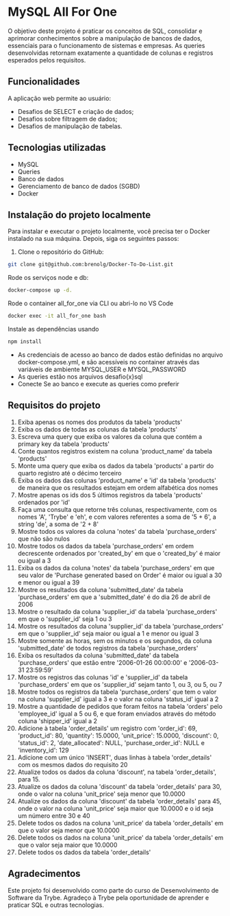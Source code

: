 # MySQL All For One

O objetivo deste projeto é praticar os conceitos de SQL, consolidar e aprimorar conhecimentos sobre a manipulação de bancos de dados, essenciais para o funcionamento de sistemas e empresas. As queries desenvolvidas retornam exatamente a quantidade de colunas e registros esperados pelos requisitos. 

## Funcionalidades

A aplicação web permite ao usuário:

- Desafios de SELECT e criação de dados;
- Desafios sobre filtragem de dados;
- Desafios de manipulação de tabelas.

## Tecnologias utilizadas

- MySQL
- Queries
- Banco de dados
- Gerenciamento de banco de dados (SGBD)
- Docker

## Instalação do projeto localmente

Para instalar e executar o projeto localmente, você precisa ter o Docker instalado na sua máquina. Depois, siga os seguintes passos:

1. Clone o repositório do GitHub:

```bash
git clone git@github.com:brenolg/Docker-To-Do-List.git
```
Rode os serviços node e db:
```bash
docker-compose up -d.
```
Rode o container all_for_one via CLI ou abri-lo no VS Code
```bash
docker exec -it all_for_one bash
```
Instale as dependências usando
```bash
npm install
```
- As credenciais de acesso ao banco de dados estão definidas no arquivo docker-compose.yml, e são acessíveis no container através das variáveis de ambiente MYSQL_USER e MYSQL_PASSWORD
- As queries estão nos arquivos desafio{x}sql 
- Conecte Se ao banco e execute as queries como preferir


## Requisitos do projeto

1. Exiba apenas os nomes dos produtos da tabela 'products'
2. Exiba os dados de todas as colunas da tabela 'products'
3. Escreva uma query que exiba os valores da coluna que contém a primary key da tabela 'products'
4. Conte quantos registros existem na coluna 'product_name' da tabela 'products'
5. Monte uma query que exiba os dados da tabela 'products' a partir do quarto registro até o décimo terceiro
6. Exiba os dados das colunas 'product_name' e 'id' da tabela 'products' de maneira que os resultados estejam em ordem alfabética dos nomes
7. Mostre apenas os ids dos 5 últimos registros da tabela 'products' ordenados por 'id'
8. Faça uma consulta que retorne três colunas, respectivamente, com os nomes 'A', 'Trybe' e 'eh', e com valores referentes a soma de '5 + 6', a string 'de', a soma de '2 + 8'
9. Mostre todos os valores da coluna 'notes' da tabela 'purchase_orders' que não são nulos
10. Mostre todos os dados da tabela 'purchase_orders' em ordem decrescente ordenados por 'created_by' em que o 'created_by' é maior ou igual a 3
11. Exiba os dados da coluna 'notes' da tabela 'purchase_orders' em que seu valor de 'Purchase generated based on Order' é maior ou igual a 30 e menor ou igual a 39
12. Mostre os resultados da coluna 'submitted_date' da tabela 'purchase_orders' em que a 'submitted_date' é do dia 26 de abril de 2006
13. Mostre o resultado da coluna 'supplier_id' da tabela 'purchase_orders' em que o 'supplier_id' seja 1 ou 3
14. Mostre os resultados da coluna 'supplier_id' da tabela 'purchase_orders' em que o 'supplier_id' seja maior ou igual a 1 e menor ou igual 3
15. Mostre somente as horas, sem os minutos e os segundos, da coluna 'submitted_date' de todos registros da tabela 'purchase_orders'
16. Exiba os resultados da coluna 'submitted_date' da tabela 'purchase_orders' que estão entre '2006-01-26 00:00:00' e '2006-03-31 23:59:59'
17. Mostre os registros das colunas 'id' e 'supplier_id' da tabela 'purchase_orders' em que os 'supplier_id' sejam tanto 1, ou 3, ou 5, ou 7
18. Mostre todos os registros da tabela 'purchase_orders' que tem o valor na coluna 'supplier_id' igual a 3 e o valor na coluna 'status_id' igual a 2
19. Mostre a quantidade de pedidos que foram feitos na tabela 'orders' pelo 'employee_id' igual a 5 ou 6, e que foram enviados através do método coluna 'shipper_id' igual a 2
20. Adicione à tabela 'order_details' um registro com 'order_id': 69, 'product_id': 80, 'quantity': 15.0000, 'unit_price': 15.0000, 'discount': 0, 'status_id': 2, 'date_allocated': NULL, 'purchase_order_id': NULL e 'inventory_id': 129
21. Adicione com um único 'INSERT', duas linhas à tabela 'order_details' com os mesmos dados do requisito 20
22. Atualize todos os dados da coluna 'discount', na tabela 'order_details', para 15.
23. Atualize os dados da coluna 'discount' da tabela 'order_details' para 30, onde o valor na coluna 'unit_price' seja menor que 10.0000
24. Atualize os dados da coluna 'discount' da tabela 'order_details' para 45, onde o valor na coluna 'unit_price' seja maior que 10.0000 e o id seja um número entre 30 e 40
25. Delete todos os dados na coluna 'unit_price' da tabela 'order_details' em que o valor seja menor que 10.0000
26. Delete todos os dados na coluna 'unit_price' da tabela 'order_details' em que o valor seja maior que 10.0000
27. Delete todos os dados da tabela 'order_details'

## Agradecimentos
Este projeto foi desenvolvido como parte do curso de Desenvolvimento de Software da Trybe. Agradeço à Trybe pela oportunidade de aprender e praticar SQL e outras tecnologias.


